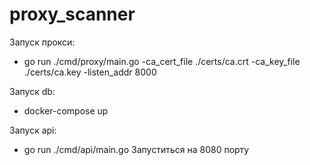 # proxy_scanner

Запуск прокси:
- go run ./cmd/proxy/main.go -ca_cert_file ./certs/ca.crt -ca_key_file ./certs/ca.key -listen_addr 8000

Запуск db:
- docker-compose up

Запуск api:
- go run ./cmd/api/main.go
Запуститься на 8080 порту
